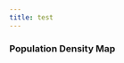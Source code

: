 ```yaml
---
title: test
---
```


<div class="card">
  <h3>Population Density Map</h3>
  <script type="module">
    import("https://cdn.jsdelivr.net/npm/eurostat-map@4.1.39/+esm").then(({ default: eurostatmap }) => {
      eurostatmap
        .map("ch")
        .title("Population density in Europe")
        .stat({ eurostatDatasetCode: "demo_r_d3dens", unitText: "people/km²" })
        .legend({ x: 500, y: 180, title: "Density, people/km²" })
        .build(document.getElementById("eurostat-map"));
    }).catch(console.error);
    </script>
</div>